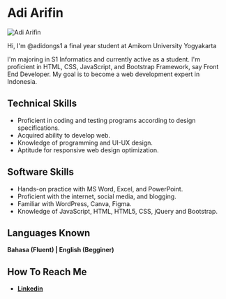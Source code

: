 # Adi Arifin
![Adi Arifin](https://media.licdn.com/dms/image/D5603AQEFspAoMfIGZw/profile-displayphoto-shrink_200_200/0/1691680189600?e=1701907200&v=beta&t=FARbhs_-_llZmuEm3QZTQ8kLsBfvay6V6QdcE_x987I)


Hi, I'm @adidongs1 a final year student at Amikom University Yogyakarta 

I'm majoring in S1 Informatics and currently active as a student. I'm proficient in HTML, CSS, JavaScript, and Bootstrap Framework, say Front End Developer. My goal is to become a web development expert in Indonesia.

## Technical Skills

- Proficient in coding and testing programs according to design specifications.
- Acquired ability to develop web.
- Knowledge of programming and UI-UX design.
- Aptitude for responsive web design optimization.

## Software Skills
- Hands-on practice with MS Word, Excel, and PowerPoint.
- Proficient with the internet, social media, and blogging.
- Familiar with WordPress, Canva, Figma.
- Knowledge of JavaScript, HTML, HTML5, CSS, jQuery and Bootstrap.

## Languages Known

**Bahasa (Fluent) | English (Begginer)**

## How To Reach Me

- **[Linkedin](https://www.linkedin.com/in/adiarifin15/)**






<!---
- 👋 Hi, I’m @adidongs1
- 👀 I’m interested in ...
- 🌱 I’m currently learning ...
- 💞️ I’m looking to collaborate on ...
- 📫 How to reach me ...
adidongs1/adidongs1 is a ✨ special ✨ repository because its `README.md` (this file) appears on your GitHub profile.
You can click the Preview link to take a look at your changes.
--->

